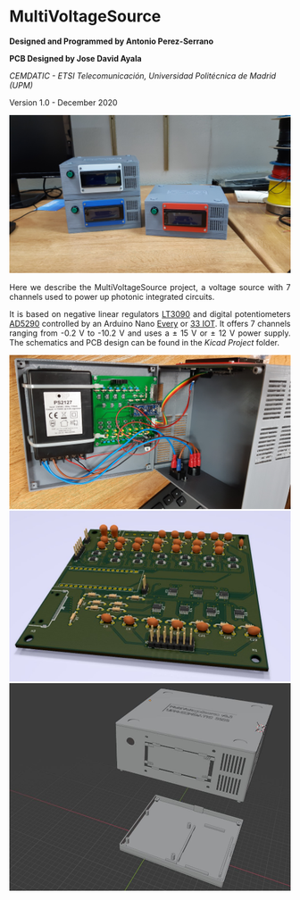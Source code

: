 # MultiVoltageSource

<b> Designed and Programmed by Antonio Perez-Serrano </b> 

<b> PCB Designed by Jose David Ayala </b> 

<i> CEMDATIC - ETSI Telecomunicación, Universidad Politécnica de Madrid (UPM) </i>

Version 1.0 - December 2020

<img src="images/Sources.jpg"
     title="MultiVoltageSources finished and ready to work.">

<p align="justify"> Here we describe the MultiVoltageSource project, a voltage source with 7 channels used to power up photonic integrated circuits. </p>

<p align="justify">
It is based on negative linear regulators <a href="https://www.analog.com/en/products/lt3090.html#product-overview" target="_blank">LT3090</a> and digital potentiometers <a href="https://www.analog.com/en/products/ad5290.html" target="_blank">AD5290</a> controlled by an Arduino Nano <a href="https://store.arduino.cc/arduino-nano-every" target="_blank">Every</a> or <a href="https://store.arduino.cc/arduino-nano-33-iot" target="_blank">33 IOT</a>. It offers 7 channels ranging from -0.2 V to -10.2 V and uses a &plusmn; 15 V or &plusmn; 12 V power supply. The schematics and PCB design can be found in the <i> Kicad Project </i> folder. </p>


<p align="center">
<img src="images/Inside.jpg"/>


<img src="images/PCB_3D.jpg"/>


<img src="images/Box_Blender.JPG"/>

